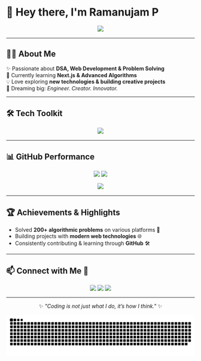 # 👋 Hey there, I'm Ramanujam P  

<p align="center">
  <img src="https://readme-typing-svg.herokuapp.com?font=Fira+Code&size=24&pause=1000&color=FF6F61&center=true&vCenter=true&width=700&lines=🚀+CSE+Explorer;💡+Problem+Solver;🔥+Always+Learning;⚡+Code+|+Debug+|+Repeat;🌟+Engineer+in+the+Making!" />
</p>

---

## 🧑‍💻 About Me  

✨ Passionate about **DSA, Web Development & Problem Solving**  
🌱 Currently learning **Next.js & Advanced Algorithms**  
💡 Love exploring **new technologies & building creative projects**  
🎯 Dreaming big: *Engineer. Creator. Innovator.*  

---

## 🛠️ Tech Toolkit  

<p align="center">
  <img src="https://skillicons.dev/icons?i=java,cpp,python,html,css,js,react,nodejs,git,github" />
</p>

---

## 📊 GitHub Performance  

<p align="center">
  <img src="https://github-readme-stats.vercel.app/api?username=Ramanujam-p&show_icons=true&theme=radical&hide_border=true&count_private=true" height="180px" />
  <img src="https://github-readme-stats.vercel.app/api/top-langs/?username=Ramanujam-p&layout=compact&theme=radical&hide_border=true" height="180px" />
</p>

<p align="center">
  <img src="https://github-readme-streak-stats.herokuapp.com/?user=Ramanujam-p&theme=radical&hide_border=true" height="180px" />
</p>

---

## 🏆 Achievements & Highlights  

- Solved **200+ algorithmic problems** on various platforms 🧩  
- Building projects with **modern web technologies** 🌐  
- Consistently contributing & learning through **GitHub** 🛠  

---

## 📫 Connect with Me 💬  

<p align="center">
  <a href="mailto:pramanujam68@gmail.com"><img src="https://img.shields.io/badge/Email-D14836?style=for-the-badge&logo=gmail&logoColor=white" /></a>
  <a href="https://github.com/Ramanujam-p"><img src="https://img.shields.io/badge/GitHub-100000?style=for-the-badge&logo=github&logoColor=white" /></a>
  <a href="https://www.linkedin.com/in/ramanujam-p"><img src="https://img.shields.io/badge/LinkedIn-0077B5?style=for-the-badge&logo=linkedin&logoColor=white" /></a>
</p>

---

<p align="center">
  ✨ <em>"Coding is not just what I do, it’s how I think."</em> ✨
</p>

<p align="center">
  <img src="https://raw.githubusercontent.com/platane/snk/output/github-contribution-grid-snake.svg" />
</p>
